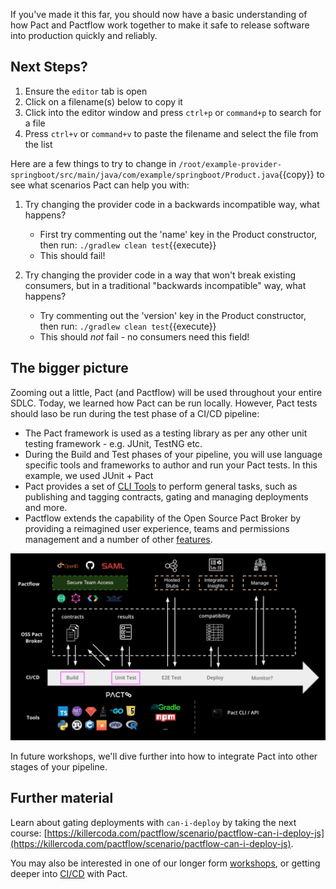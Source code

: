 If you've made it this far, you should now have a basic understanding of how Pact and Pactflow work together to make it safe to release software into production quickly and reliably.

## Next Steps?

1. Ensure the `editor` tab is open
2. Click on a filename(s) below to copy it
3. Click into the editor window and press `ctrl+p` or `command+p` to search for a file
4. Press `ctrl+v` or `command+v` to paste the filename and select the file from the list

Here are a few things to try to change in `/root/example-provider-springboot/src/main/java/com/example/springboot/Product.java`{{copy}} to see what scenarios Pact can help you with:

1.  Try changing the provider code in a backwards incompatible way, what happens?

    - First try commenting out the 'name' key in the Product constructor, then run: `./gradlew clean test`{{execute}}
    - This should fail!

2.  Try changing the provider code in a way that won't break existing consumers, but in a traditional "backwards incompatible" way, what happens?
    - Try commenting out the 'version' key in the Product constructor, then run:
      `./gradlew clean test`{{execute}}
    - This should _not_ fail - no consumers need this field!

## The bigger picture

Zooming out a little, Pact (and Pactflow) will be used throughout your entire SDLC. Today, we learned how Pact can be run locally. However, Pact tests should laso be run during the test phase of a CI/CD pipeline:

- The Pact framework is used as a testing library as per any other unit testing framework - e.g. JUnit, TestNG etc.
- During the Build and Test phases of your pipeline, you will use language specific tools and frameworks to author and run your Pact tests. In this example, we used JUnit + Pact
- Pact provides a set of [CLI Tools](https://docs.pact.io/implementation_guides/cli) to perform general tasks, such as publishing and tagging contracts, gating and managing deployments and more.
- Pactflow extends the capability of the Open Source Pact Broker by providing a reimagined user experience, teams and permissions management and a number of other [features](https://pactflow.io/features).

![Ecosystem](./assets/ecosystem.png)

In future workshops, we'll dive further into how to integrate Pact into other stages of your pipeline.

## Further material

Learn about gating deployments with `can-i-deploy` by taking the next course: [https://killercoda.com/pactflow/scenario/pactflow-can-i-deploy-js](https://killercoda.com/pactflow/scenario/pactflow-can-i-deploy-js).

You may also be interested in one of our longer form [workshops](https://docs.pact.io/implementation_guides/workshops), or getting deeper into [CI/CD](https://docs.pactflow.io/docs/workshops/ci-cd/) with Pact.
